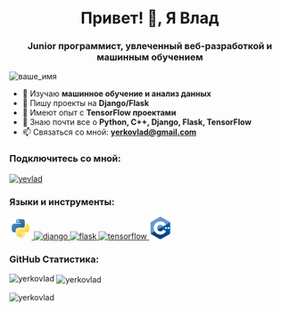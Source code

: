 <h1 align="center">Привет! 👋, Я Влад</h1>
<h3 align="center">Junior программист, увлеченный веб-разработкой и машинным обучением</h3>

<p align="left"> <img src="https://komarev.com/ghpvc/?username=ваше_имя&label=Profile%20views&color=0e75b6&style=flat" alt="ваше_имя" /> </p>

- 🌱 Изучаю **машинное обучение и анализ данных**
- 👯 Пишу проекты на **Django/Flask**
- 🤝 Имеют опыт с **TensorFlow проектами**
- 💬 Знаю почти все о **Python, C++, Django, Flask, TensorFlow**
- 📫 Связаться со мной: **yerkovlad@gmail.com**

<h3 align="left">Подключитесь со мной:</h3>
<p align="left">
<a href="https://t.me/yevlad" target="blank"><img align="center" src="https://cdn.jsdelivr.net/npm/simple-icons@3.0.1/icons/telegram.svg" alt="yevlad" height="30" width="40" /></a>
</p>

<h3 align="left">Языки и инструменты:</h3>
<p align="left"> 
<a href="https://www.python.org" target="_blank"> <img src="https://raw.githubusercontent.com/devicons/devicon/master/icons/python/python-original.svg" alt="python" width="40" height="40"/> </a> 
<a href="https://www.djangoproject.com/" target="_blank"> <img src="https://cdn.worldvectorlogo.com/logos/django.svg" alt="django" width="40" height="40"/> </a> 
<a href="https://flask.palletsprojects.com/" target="_blank"> <img src="https://www.vectorlogo.zone/logos/pocoo_flask/pocoo_flask-icon.svg" alt="flask" width="40" height="40"/> </a> 
<a href="https://www.tensorflow.org" target="_blank"> <img src="https://www.vectorlogo.zone/logos/tensorflow/tensorflow-icon.svg" alt="tensorflow" width="40" height="40"/> </a> 
<a href="https://isocpp.org/" target="_blank"> <img src="https://raw.githubusercontent.com/devicons/devicon/master/icons/cplusplus/cplusplus-original.svg" alt="cplusplus" width="40" height="40"/> </a> 
</p>

<h3 align="left">GitHub Статистика:</h3>
<p><img align="left" src="https://github-readme-stats.vercel.app/api/top-langs?username=yerkovlad&show_icons=true&locale=en&layout=compact" alt="yerkovlad" /></p>

<p>&nbsp;<img align="center" src="https://github-readme-stats.vercel.app/api?username=yerkovlad&show_icons=true&locale=en" alt="yerkovlad" /></p>

<p><img align="center" src="https://github-readme-streak-stats.herokuapp.com/?user=yerkovlad&" alt="yerkovlad" /></p>
